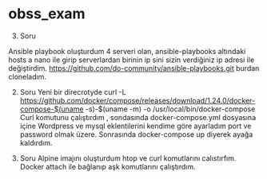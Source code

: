 # obss_exam

3. Soru

Ansible playbook oluşturdum 4 serveri olan, ansible-playbooks altındaki hosts a nano ile girip serverlardan birinin ip sini sizin verdiğiniz ip adresi ile değiştirdim. https://github.com/do-community/ansible-playbooks.git burdan cloneladım.

2. Soru 
Yeni bir direcrotyde 
curl -L https://github.com/docker/compose/releases/download/1.24.0/docker-compose-$(uname -s)-$(uname -m) -o /usr/local/bin/docker-compose
Curl komutunu çalıştırdım , sondasında docker-compose.yml dosyasına içine Wordpress ve mysql eklentilerini kendime göre ayarladım port ve password olmak üzere. Sonrasında docker-compose up diyerek ayağa kaldırdım.


1. Soru
Alpine imajını oluşturdum htop ve curl komutlarını calıstırfım. Docker attach ile bağlanıp aşk komutlarını çalıştırdım.

